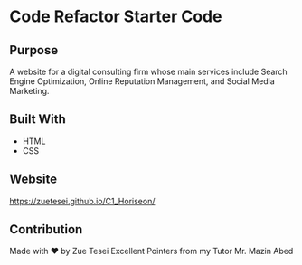 # Code Refactor Starter Code

## Purpose 
A website for a digital consulting firm whose main services include Search Engine Optimization, Online Reputation Management, and Social Media Marketing. 

## Built With 
* HTML
* CSS

## Website 
https://zuetesei.github.io/C1_Horiseon/

## Contribution 
Made with ❤️ by Zue Tesei 
Excellent Pointers from my Tutor Mr. Mazin Abed 